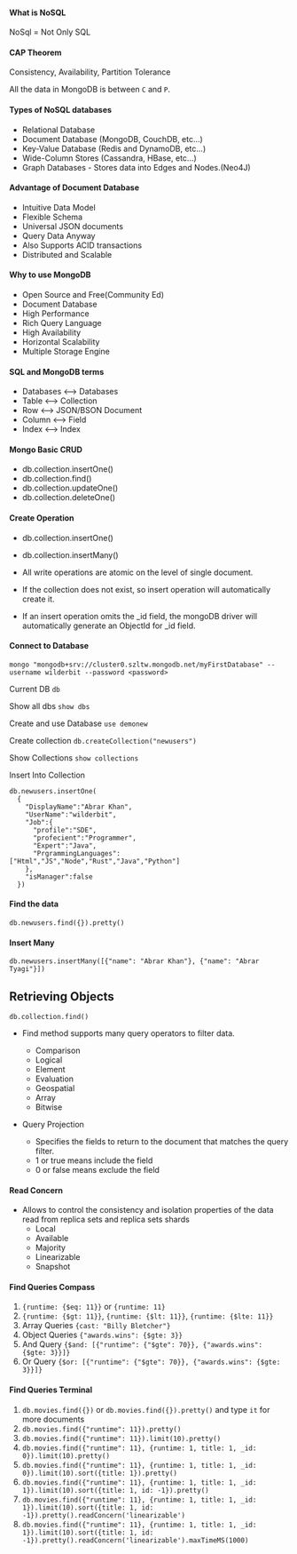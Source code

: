 #### What is NoSQL
NoSql = Not Only SQL


#### CAP Theorem
Consistency, Availability, Partition Tolerance

All the data in MongoDB is between `C` and `P`.

#### Types of NoSQL databases
- Relational Database
- Document Database (MongoDB, CouchDB, etc...)
- Key-Value Database (Redis and DynamoDB, etc...)
- Wide-Column Stores (Cassandra, HBase, etc...)
- Graph Databases - Stores data into Edges and Nodes.(Neo4J)

#### Advantage of Document Database
- Intuitive Data Model 
- Flexible Schema
- Universal JSON documents
- Query Data Anyway
- Also Supports ACID transactions
- Distributed and Scalable

#### Why to use MongoDB
- Open Source and Free(Community Ed)
- Document Database
- High Performance
- Rich Query Language
- High Availability
- Horizontal Scalability
- Multiple Storage Engine

#### SQL and MongoDB terms
- Databases <--> Databases
- Table <--> Collection
- Row <--> JSON/BSON Document
- Column <--> Field
- Index <--> Index


#### Mongo Basic CRUD
- db.collection.insertOne()
- db.collection.find()
- db.collection.updateOne()
- db.collection.deleteOne()

#### Create Operation
- db.collection.insertOne()
- db.collection.insertMany()

- All write operations are atomic on the level of single document.
- If the collection does not exist, so insert operation will automatically create it.
- If an insert operation omits the _id field, the mongoDB driver will automatically 
  generate an ObjectId for _id field.
  
#### Connect to Database

`mongo "mongodb+srv://cluster0.szltw.mongodb.net/myFirstDatabase" --username wilderbit --password <password>`

Current DB  `db` 

Show all dbs `show dbs`

Create and use Database `use demonew`

Create collection `db.createCollection("newusers")`

Show Collections `show collections`

Insert Into Collection

```
db.newusers.insertOne(
  {
    "DisplayName":"Abrar Khan",
    "UserName":"wilderbit",
    "Job":{
      "profile":"SDE",
      "profecient":"Programmer",
      "Expert":"Java",
      "PrgrammingLanguages":["Html","JS","Node","Rust","Java","Python"]
    },
    "isManager":false
  })
```

#### Find the data

```
db.newusers.find({}).pretty()
```

#### Insert Many

```
db.newusers.insertMany([{"name": "Abrar Khan"}, {"name": "Abrar Tyagi"}])
```


## Retrieving Objects 

`db.collection.find()`

- Find method supports many query operators to filter data.
    - Comparison
    - Logical
    - Element
    - Evaluation
    - Geospatial
    - Array
    - Bitwise

- Query Projection
  - Specifies the fields to return to the document that matches the query filter.
  - 1 or true means include the field
  - 0 or false means exclude the field

#### Read Concern
- Allows to control the consistency and isolation properties of the data read
  from replica sets and replica sets shards
  - Local
  - Available
  - Majority
  - Linearizable
  - Snapshot  
  
#### Find Queries Compass
1. `{runtime: {$eq: 11}}` or `{runtime: 11}`
2. `{runtime: {$gt: 11}}`, `{runtime: {$lt: 11}}`, `{runtime: {$lte: 11}}`
3. Array Queries `{cast: "Billy Bletcher"}`
4. Object Queries `{"awards.wins": {$gte: 3}}`
5. And Query `{$and: [{"runtime": {"$gte": 70}}, {"awards.wins": {$gte: 3}}]}`
6. Or Query `{$or: [{"runtime": {"$gte": 70}}, {"awards.wins": {$gte: 3}}]}`

#### Find Queries Terminal
1. `db.movies.find({})` or `db.movies.find({}).pretty()` and type `it` for more documents
2. `db.movies.find({"runtime": 11}).pretty()`
3. `db.movies.find({"runtime": 11}).limit(10).pretty()`
4. `db.movies.find({"runtime": 11}, {runtime: 1, title: 1, _id: 0}).limit(10).pretty()`
5. `db.movies.find({"runtime": 11}, {runtime: 1, title: 1, _id: 0}).limit(10).sort({title: 1}).pretty()`
6. `db.movies.find({"runtime": 11}, {runtime: 1, title: 1, _id: 1}).limit(10).sort({title: 1, id: -1}).pretty()`
7. `db.movies.find({"runtime": 11}, {runtime: 1, title: 1, _id: 1}).limit(10).sort({title: 1, id: -1}).pretty().readConcern('linearizable')`
8. `db.movies.find({"runtime": 11}, {runtime: 1, title: 1, _id: 1}).limit(10).sort({title: 1, id: -1}).pretty().readConcern('linearizable').maxTimeMS(1000)
   `